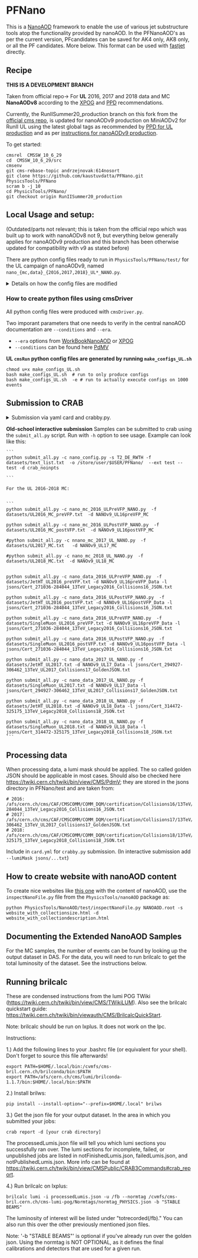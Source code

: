 # PFNano

This is a [NanoAOD](https://twiki.cern.ch/twiki/bin/view/CMSPublic/WorkBookNanoAOD) framework to enable the use of various jet substructure tools atop the functionality provided by nanoAOD. In the PFNanoAOD's as per the current version, PFcandidates can be saved for AK4 only, AK8 only, or all the PF candidates. More below.
This format can be used with [fastjet](http://fastjet.fr) directly.

## Recipe

**THIS IS A DEVELOPMENT BRANCH**

Taken from official repo-> For **UL** 2016, 2017 and 2018 data and MC **NanoAODv8** according to the [XPOG](https://gitlab.cern.ch/cms-nanoAOD/nanoaod-doc/-/wikis/Releases/NanoAODv8) and [PPD](https://twiki.cern.ch/twiki/bin/view/CMS/PdmVRun2LegacyAnalysisSummaryTable) recommendations. 

Currently, the RunIISummer20_production branch on this fork from the [official cms repo](https://github.com/cms-jet/PFNano), is updated for nanoAODv9 production on MiniAODv2 for RunII UL using the latest global tags as recommended by [PPD for UL production](https://twiki.cern.ch/twiki/bin/viewauth/CMS/PdmVRun2LegacyAnalysis) and as per [instructions for nanoAODv9 production](https://gitlab.cern.ch/cms-nanoAOD/nanoaod-doc/-/wikis/Releases/NanoAODv9).

To get started:
```
cmsrel  CMSSW_10_6_29
cd  CMSSW_10_6_29/src
cmsenv
git cms-rebase-topic andrzejnovak:614nosort
git clone https://github.com/kaustuvdatta/PFNano.git PhysicsTools/PFNano
scram b -j 10
cd PhysicsTools/PFNano/
git checkout origin RunIISummer20_production
```
## Local Usage and setup: 
(Outdated/parts not relevant; this is taken from the official repo which was built up to work with nanoAODv8 not 9, but everything below generally applies for nanoAODv9 production and this branch has been otherwise updated for compatibility with v9 as stated before)

There are python config files ready to run in `PhysicsTools/PFNano/test/` for the UL campaign of nanoAODv9, named `nano_{mc,data}_{2016,2017,2018}_UL*_NANO.py`. 

<details>
  <summary>Details on how the config files are modified</summary>
  
    (comments below are for nanoAODv8 production, which this was last updated for officially, but are generally applicable to the nanoAODv9 (on MiniAODv2) production this branch is intended for)
    
    Notice that the current version can create 4 types of files depending on the PF candidate contents. 
    In these files, for simplicity, 4 options are included but only one is commented out for use. For instance:
    ```
    process = PFnano_customizeMC(process)
    #process = PFnano_customizeMC_allPF(process)            ##### PFcands will content ALL the PF Cands
    #process = PFnano_customizeMC_AK4JetsOnly(process)      ##### PFcands will content only the AK4 jets PF cands
    #process = PFnano_customizeMC_AK8JetsOnly(process)      ##### PFcands will content only the AK8 jets PF cands
    #process = PFnano_customizeMC_noInputs(process)         ##### No PFcands but all the other content is available.
    ```

    New since Pull Request [#39](https://github.com/cms-jet/PFNano/pull/39): Examples to include or exclude the input features for the DeepJet tagger are given in `nano106Xv8_on_mini106X_2017_mc_NANO.py`. Now the list of options that are currently implemented inside `pfnano_cff.py` (e.g. for MC) looks like that:
    ```
    process = PFnano_customizeMC(process)
    #process = PFnano_customizeMC_add_DeepJet(process)                  ##### DeepJet inputs are added to the Jet collection
    #process = PFnano_customizeMC_allPF(process)                        ##### PFcands will content ALL the PF Cands
    #process = PFnano_customizeMC_allPF_add_DeepJet(process)            ##### PFcands will content ALL the PF Cands; + DeepJet inputs for Jets
    #process = PFnano_customizeMC_AK4JetsOnly(process)                  ##### PFcands will content only the AK4 jets PF cands
    #process = PFnano_customizeMC_AK4JetsOnly_add_DeepJet(process)      ##### PFcands will content only the AK4 jets PF cands; + DeepJet inputs for Jets
    #process = PFnano_customizeMC_AK8JetsOnly(process)                  ##### PFcands will content only the AK8 jets PF cands
    #process = PFnano_customizeMC_noInputs(process)                     ##### No PFcands but all the other content is available.
    ```
    In general, whenever `_add_DeepJet` is specified (does not apply to `AK8JetsOnly` and `noInputs`), the DeepJet inputs are added to the Jet collection. For all other cases that involve adding tagger inputs, only DeepCSV and / or DDX are taken into account as default (= the old behaviour when `keepInputs=True`). Internally, this is handled by selecting a list of taggers, namely choosing from `DeepCSV`, `DeepJet`, and `DDX` (or an empty list for the `noInputs`-case, formerly done by setting `keepInputs=False`, now set `keepInputs=[]`). This refers to a change of the logic inside `pfnano_cff.py` and `addBTV.py`. If one wants to use this new flexibility, one can also define new customization functions with other combinations of taggers. Currently, there are all configurations to reproduce the ones that were available previously, and all configuations that extend the old ones by adding DeepJet inputs. DeepJet outputs, on top of the discriminators already present in NanoAOD, are added in any case where AK4Jets are added, i.e. there is no need to require the full set of inputs to get the individual output nodes / probabilities. The updated description using `PFnano_customizeMC_add_DeepJet` can be viewed here: [here](https://annika-stein.web.cern.ch/PFNano/AddDeepJetTagInfo_desc.html) and the size [here](https://annika-stein.web.cern.ch/PFNano/AddDeepJetTagInfo_size.html).

</details>

### How to create python files using cmsDriver

All python config files were produced with `cmsDriver.py`.

Two imporant parameters that one needs to verify in the central nanoAOD documentation are `--conditions` and `--era`. 
- `--era` options from [WorkBookNanoAOD](https://twiki.cern.ch/twiki/bin/view/CMSPublic/WorkBookNanoAOD) or [XPOG](https://gitlab.cern.ch/cms-nanoAOD/nanoaod-doc/-/wikis/Releases/NanoAODv9)
- `--conditions` can be found here [PdMV](https://twiki.cern.ch/twiki/bin/view/CMS/PdmV)


**UL `cmsRun` python config files are generated by running `make_configs_UL.sh`**

```
chmod u+x make_configs_UL.sh 
bash make_configs_UL.sh  # run to only produce configs
bash make_configs_UL.sh  -e # run to actually execute configs on 1000 events
```

## Submission to CRAB
<details>
  <summary>Submission via yaml card and crabby.py.</summary>

  For crab submission a handler script `crabby.py`, a crab baseline template `template_crab.py` and an example 
  submission yaml card `card_example.yml` are provided.

  - A single campaign (data/mc, year, config, output path) should be configured statically in a copy of `card_example.yml`.
  - To submit:
    ```
    source crab.sh
    python crabby.py -c card.yml --make --submit
    ```
  - `--make` and `--submit` calls are independent, allowing manual inspection of submit configs
  - Add `--test` to disable publication on otherwise publishable config and produce a single file per dataset
</details>

**Old-school interactive submission**
    Samples can be submitted to crab using the `submit_all.py` script. Run with `-h` option to see usage. Example can look like this:

    ```
    python submit_all.py -c nano_config.py -s T2_DE_RWTH -f datasets/text_list.txt  -o /store/user/$USER/PFNano/  --ext test --test -d crab_noinpts

    ```

    For the UL 2016-2018 MC:
    
    
    ```
    python submit_all.py -c nano_mc_2016_ULPreVFP_NANO.py  -f datasets/UL2016_MC_preVFP.txt  -d NANOv9_UL16preVFP_MC

    python submit_all.py -c nano_mc_2016_ULPostVFP_NANO.py  -f datasets/UL2016_MC_postVFP.txt  -d NANOv9_UL16postVFP_MC

    #python submit_all.py -c nnano_mc_2017_UL_NANO.py  -f datasets/UL2017_MC.txt   -d NANOv9_UL17_MC

    #python submit_all.py -c nano_mc_2018_UL_NANO.py  -f datasets/UL2018_MC.txt  -d NANOv9_UL18_MC


    python submit_all.py -c nano_data_2016_ULPreVFP_NANO.py  -f datasets/JetHT_UL2016_preVFP.txt -d NANOv9_UL16preVFP_Data -l jsons/Cert_271036-284044_13TeV_Legacy2016_Collisions16_JSON.txt 

    python submit_all.py -c nano_data_2016_ULPostVFP_NANO.py  -f datasets/JetHT_UL2016_postVFP.txt -d NANOv9_UL16postVFP_Data -l jsons/Cert_271036-284044_13TeV_Legacy2016_Collisions16_JSON.txt 
    
    python submit_all.py -c nano_data_2016_ULPreVFP_NANO.py  -f datasets/SingleMuon_UL2016_preVFP.txt -d NANOv9_UL16preVFP_Data -l jsons/Cert_271036-284044_13TeV_Legacy2016_Collisions16_JSON.txt 

    python submit_all.py -c nano_data_2016_ULPostVFP_NANO.py  -f datasets/SingleMuon_UL2016_postVFP.txt -d NANOv9_UL16postVFP_Data -l jsons/Cert_271036-284044_13TeV_Legacy2016_Collisions16_JSON.txt 

    python submit_all.py -c nano_data_2017_UL_NANO.py -f datasets/JetHT_UL2017.txt -d NANOv9_UL17_Data -l jsons/Cert_294927-306462_13TeV_UL2017_Collisions17_GoldenJSON.txt  
    
    python submit_all.py -c nano_data_2017_UL_NANO.py -f datasets/SingleMuon_UL2017.txt -d NANOv9_UL17_Data -l jsons/Cert_294927-306462_13TeV_UL2017_Collisions17_GoldenJSON.txt  

    python submit_all.py -c nano_data_2018_UL_NANO.py -f datasets/JetHT_UL2018.txt -d NANOv9_UL18_Data -l jsons/Cert_314472-325175_13TeV_Legacy2018_Collisions18_JSON.txt 
    
    python submit_all.py -c nano_data_2018_UL_NANO.py -f datasets/SingleMuon_UL2018.txt -d NANOv9_UL18_Data -l jsons/Cert_314472-325175_13TeV_Legacy2018_Collisions18_JSON.txt
    ```


## Processing data

When processing data, a lumi mask should be applied. The so called golden JSON should be applicable in most cases. Should also be checked here https://twiki.cern.ch/twiki/bin/view/CMS/PdmV; they are stored in the jsons directory in PFNano/test and are taken from: 

```
# 2016: /afs/cern.ch/cms/CAF/CMSCOMM/COMM_DQM/certification/Collisions16/13TeV/Legacy_2016/Cert_271036-284044_13TeV_Legacy2016_Collisions16_JSON.txt
# 2017: /afs/cern.ch/cms/CAF/CMSCOMM/COMM_DQM/certification/Collisions17/13TeV/Legacy_2017/Cert_294927-306462_13TeV_UL2017_Collisions17_GoldenJSON.txt
# 2018: /afs/cern.ch/cms/CAF/CMSCOMM/COMM_DQM/certification/Collisions18/13TeV/Legacy_2018/Cert_314472-325175_13TeV_Legacy2018_Collisions18_JSON.txt

```

Include in `card.yml` for `crabby.py` submission. (In interactive submission add `--lumiMask jsons/...txt`)


## How to create website with nanoAOD content

To create nice websites like [this one](http://algomez.web.cern.ch/algomez/testWeb/JMECustomNano102x_mc_v01.html#Jet) with the content of nanoAOD, use the `inspectNanoFile.py` file from the `PhysicsTools/nanoAOD` package as:
```
python PhysicsTools/NanoAOD/test/inspectNanoFile.py NANOAOD.root -s website_with_collectionsize.html -d website_with_collectiondescription.html
```

## Documenting the Extended NanoAOD Samples

For the MC samples, the number of events can be found by looking up the output dataset in DAS. For the data, you will need to run brilcalc to get the total luminosity of the dataset. See the instructions below. 


## Running brilcalc
These are condensed instructions from the lumi POG TWiki (https://twiki.cern.ch/twiki/bin/view/CMS/TWikiLUM). Also see the brilcalc quickstart guide: https://twiki.cern.ch/twiki/bin/viewauth/CMS/BrilcalcQuickStart.

Note: brilcalc should be run on lxplus. It does not work on the lpc.

Instructions:

1.) Add the following lines to your .bashrc file (or equivalent for your shell). Don't forget to source this file afterwards!

    export PATH=$HOME/.local/bin:/cvmfs/cms-bril.cern.ch/brilconda/bin:$PATH
    export PATH=/afs/cern.ch/cms/lumi/brilconda-1.1.7/bin:$HOME/.local/bin:$PATH
    
2.) Install brilws:

    pip install --install-option="--prefix=$HOME/.local" brilws
    
3.) Get the json file for your output dataset. In the area in which you submitted your jobs:

    crab report -d [your crab directory]
    
The processedLumis.json file will tell you which lumi sections you successfully ran over. The lumi sections for incomplete, failed, or unpublished jobs are listed in notFinishedLumis.json, failedLumis.json, and notPublishedLumis.json. More info can be found at https://twiki.cern.ch/twiki/bin/view/CMSPublic/CRAB3Commands#crab_report.
    
4.) Run brilcalc on lxplus:

    brilcalc lumi -i processedLumis.json -u /fb --normtag /cvmfs/cms-bril.cern.ch/cms-lumi-pog/Normtags/normtag_PHYSICS.json -b "STABLE BEAMS"
    
The luminosity of interest will be listed under "totrecorded(/fb)." You can also run this over the other previously mentioned json files.
    
Note: '-b "STABLE BEAMS"' is optional if you've already run over the golden json. 
        Using the normtag is NOT OPTIONAL, as it defines the final calibrations and detectors that are used for a given run.
